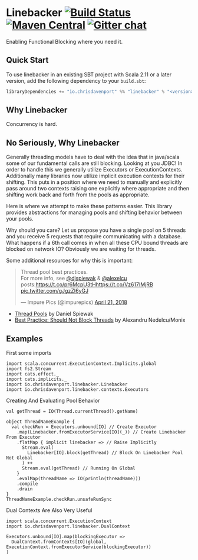 # Linebacker [![Build Status](https://travis-ci.org/ChristopherDavenport/linebacker.svg?branch=master)](https://travis-ci.org/ChristopherDavenport/linebacker) [![Maven Central](https://maven-badges.herokuapp.com/maven-central/io.chrisdavenport/linebacker_2.12/badge.svg)](https://maven-badges.herokuapp.com/maven-central/io.chrisdavenport/linebacker_2.12) [![Gitter chat](https://badges.gitter.im/christopherdavenport/linebacker.png)](https://gitter.im/christopherdavenport/linebacker)

Enabling Functional Blocking where you need it.

## Quick Start

To use linebacker in an existing SBT project with Scala 2.11 or a later version, add the following dependency to your
`build.sbt`:

```scala
libraryDependencies += "io.chrisdavenport" %% "linebacker" % "<version>"
```

## Why Linebacker

Concurrency is hard.

## No Seriously, Why Linebacker

Generally threading models have to deal with the idea that in java/scala some of our fundamental calls
are still blocking. Looking at you JDBC! In order to handle this we generally utilize Executors or
ExecutionContexts. Additionally many libraries now utilize implicit execution contexts for their shifting.
This puts in a position where we need to manually and explicitly pass around two contexts raising one
explicitly where appropriate and then shifting work back and forth from the pools as appropriate.

Here is where we attempt to make these patterns easier. This library provides abstractions for managing
pools and shifting behavior between your pools.

Why should you care? Let us propose you have a single pool on 5 threads and you receive 5 requests that
require communicating with a database. What happens if a 6th call comes in when all these CPU bound threads
are blocked on network IO? Obviously we are waiting for threads.

Some additional resources for why this is important:

<blockquote class="twitter-tweet" data-lang="en"><p lang="en" dir="ltr">Thread pool best practices. <br>For more info, see <a href="https://twitter.com/djspiewak?ref_src=twsrc%5Etfw">@djspiewak</a> &amp; <a href="https://twitter.com/alexelcu?ref_src=twsrc%5Etfw">@alexelcu</a> posts:<a href="https://t.co/pr6McpU3tH">https://t.co/pr6McpU3tH</a><a href="https://t.co/Vz617IMjRB">https://t.co/Vz617IMjRB</a> <a href="https://t.co/gJgzZI6yGJ">pic.twitter.com/gJgzZI6yGJ</a></p>&mdash; Impure Pics (@impurepics) <a href="https://twitter.com/impurepics/status/987758585722621957?ref_src=twsrc%5Etfw">April 21, 2018</a></blockquote>
<script async src="https://platform.twitter.com/widgets.js" charset="utf-8"></script>

- [Thread Pools](https://gist.github.com/djspiewak/46b543800958cf61af6efa8e072bfd5c) by Daniel Spiewak
- [Best Practice: Should Not Block Threads](https://monix.io/docs/3x/best-practices/blocking.html) by Alexandru Nedelcu/Monix

## Examples

First some imports

```tut:silent
import scala.concurrent.ExecutionContext.Implicits.global
import fs2.Stream
import cats.effect._
import cats.implicits._
import io.chrisdavenport.linebacker.Linebacker
import io.chrisdavenport.linebacker.contexts.Executors
```

Creating And Evaluating Pool Behavior

```tut
val getThread = IO(Thread.currentThread().getName)

object ThreadNameExample {
  val checkRun = Executors.unbound[IO] // Create Executor
    .map(Linebacker.fromExecutorService[IO](_)) // Create Linebacker From Executor
    .flatMap { implicit linebacker => // Raise Implicitly
      Stream.eval(
        Linebacker[IO].block(getThread) // Block On Linebacker Pool Not Global
      ) ++
      Stream.eval(getThread) // Running On Global
    }
    .evalMap(threadName => IO(println(threadName)))
    .compile
    .drain
}
ThreadNameExample.checkRun.unsafeRunSync
```

Dual Contexts Are Also Very Useful

```tut
import scala.concurrent.ExecutionContext
import io.chrisdavenport.linebacker.DualContext

Executors.unbound[IO].map(blockingExecutor =>
  DualContext.fromContexts[IO](global,  ExecutionContext.fromExecutorService(blockingExecutor))
)
```